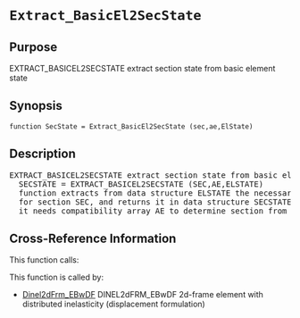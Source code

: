 
<!-- <a name="_top"></a>
<div><a href="../../_index.md">Home</a> &gt;  <a href="#">latest</a> &gt; <a href="_index.md">Element_Library</a> &gt; Extract_BasicEl2SecState.m</div> -->

<!--<table width="100%"><tr><td align="left"><a href="../../_index.md"><img alt="<" border="0" src="../../left.png">&nbsp;Master index</a></td>
<td align="right"><a href="_index.md">Index for latest\Element_Library&nbsp;<img alt=">" border="0" src="../../right.png"></a></td></tr></table>-->
# `Extract_BasicEl2SecState`
<!-- <h1>Extract_BasicEl2SecState
</h1> -->

## <a name="_name"></a>Purpose

<!-- <h2 id="purpose"><a name="_name"></a>Purpose</h2> -->

EXTRACT_BASICEL2SECSTATE extract section state from basic element state

<!-- <div class="box"><strong>EXTRACT_BASICEL2SECSTATE extract section state from basic element state</strong></div> -->

## <a name="_synopsis"></a>Synopsis

`function SecState = Extract_BasicEl2SecState (sec,ae,ElState)` 
## <a name="_description"></a>Description

<pre class="comment">EXTRACT_BASICEL2SECSTATE extract section state from basic element state
  SECSTATE = EXTRACT_BASICEL2SECSTATE (SEC,AE,ELSTATE)
  function extracts from data structure ELSTATE the necessary information
  for section SEC, and returns it in data structure SECSTATE;
  it needs compatibility array AE to determine section from element deformations</pre>
<!-- <div class="fragment"><pre class="comment">EXTRACT_BASICEL2SECSTATE extract section state from basic element state
  SECSTATE = EXTRACT_BASICEL2SECSTATE (SEC,AE,ELSTATE)
  function extracts from data structure ELSTATE the necessary information
  for section SEC, and returns it in data structure SECSTATE;
  it needs compatibility array AE to determine section from element deformations</pre></div> -->

<!-- crossreference -->
## <a name="_cross"></a>Cross-Reference Information

This function calls:
<ul style="list-style-image:url(../../matlabicon.gif)">
</ul>
This function is called by:
<ul style="list-style-image:url(../../matlabicon.gif)">
<li><a href="Dinel2dFrm_EBwDF.md" class="code" title="function ElemResp = Dinel2dFrm_EBwDF (action,el_no,xyz,ElemData,ElemState)">Dinel2dFrm_EBwDF</a>	DINEL2dFRM_EBwDF 2d-frame element with distributed inelasticity (displacement formulation)</li></ul>
<!-- crossreference -->




<!-- <hr><address>Generated on Thu 28-Jan-2021 18:22:44 by <strong><a href="http://www.artefact.tk/software/matlab/m2html/" title="Matlab Documentation in HTML">m2html</a></strong> &copy; 2005</address> -->